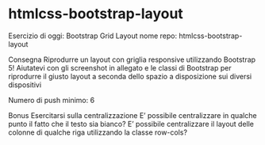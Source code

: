# htmlcss-bootstrap-layout
Esercizio di oggi: Bootstrap Grid Layout
nome repo: htmlcss-bootstrap-layout

Consegna
Riprodurre un layout con griglia responsive utilizzando Bootstrap 5! Aiutatevi con gli screenshot in allegato e le classi di Bootstrap per riprodurre il giusto layout a seconda dello spazio a disposizione sui diversi dispositivi

Numero di push minimo: 6

Bonus
Esercitarsi sulla centralizzazione
E’ possibile centralizzare in qualche punto il fatto che il testo sia bianco?
E’ possibile centralizzare il layout delle colonne di qualche riga utilizzando la classe row-cols?